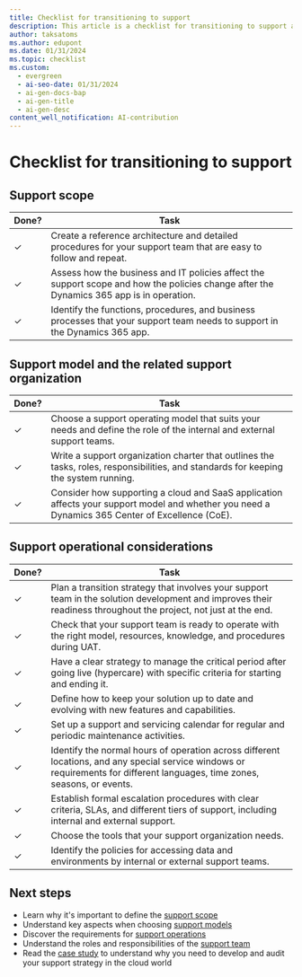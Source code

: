 ```yaml
---
title: Checklist for transitioning to support
description: This article is a checklist for transitioning to support at the end of an implementation project of a business solution. 
author: taksatoms
ms.author: edupont
ms.date: 01/31/2024
ms.topic: checklist
ms.custom:
  - evergreen
  - ai-seo-date: 01/31/2024
  - ai-gen-docs-bap
  - ai-gen-title
  - ai-gen-desc
content_well_notification: AI-contribution
---
```


# Checklist for transitioning to support

## Support scope

| Done? | Task |
| ----- | ---- |
| &check; | Create a reference architecture and detailed procedures for your support team that are easy to follow and repeat. |
| &check; | Assess how the business and IT policies affect the support scope and how the policies change after the Dynamics 365 app is in operation. |
| &check; | Identify the functions, procedures, and business processes that your support team needs to support in the Dynamics 365 app. |

## Support model and the related support organization

| Done? | Task |
| ----- | ---- |
| &check; | Choose a support operating model that suits your needs and define the role of the internal and external support teams. |
| &check; | Write a support organization charter that outlines the tasks, roles, responsibilities, and standards for keeping the system running. |
| &check; | Consider how supporting a cloud and SaaS application affects your support model and whether you need a Dynamics 365 Center of Excellence (CoE). |

## Support operational considerations

| Done? | Task |
| ----- | ---- |
| &check; | Plan a transition strategy that involves your support team in the solution development and improves their readiness throughout the project, not just at the end. |
| &check; | Check that your support team is ready to operate with the right model, resources, knowledge, and procedures during UAT. |
| &check; | Have a clear strategy to manage the critical period after going live (hypercare) with specific criteria for starting and ending it. |
| &check; | Define how to keep your solution up to date and evolving with new features and capabilities. |
| &check; | Set up a support and servicing calendar for regular and periodic maintenance activities. |
| &check; | Identify the normal hours of operation across different locations, and any special service windows or requirements for different languages, time zones, seasons, or events. |
| &check; | Establish formal escalation procedures with clear criteria, SLAs, and different tiers of support, including internal and external support. |
| &check; | Choose the tools that your support organization needs. |
| &check; | Identify the policies for accessing data and environments by internal or external support teams. |

## Next steps

- Learn why it's important to define the [support scope](transition-to-support-scope.md)
- Understand key aspects when choosing [support models](transition-to-support-models.md)
- Discover the requirements for [support operations](transition-to-support-operations.md)
- Understand the roles and responsibilities of the [support team](transition-to-support-team.md)
- Read the [case study](service-solution-case-study.md) to understand why you need to develop and audit your support strategy in the cloud world
